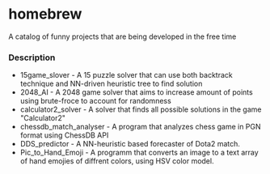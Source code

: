 # homebrew
A catalog of funny projects that are being developed in the free time
### Description
* 15game_slover - A 15 puzzle solver that can use both backtrack technique and NN-driven heuristic tree to find solution
* 2048_AI - A 2048 game solver that aims to increase amount of points using brute-froce to account for randomness
* calculator2_solver - A solver that finds all possible solutions in the game "Calculator2"
* chessdb_match_analyser - A program that analyzes chess game in PGN format using ChessDB API
* DDS_predictor - A NN-heuristic based forecaster of Dota2 match.
* Pic_to_Hand_Emoji - A programm that converts an image to a text array of hand emojies of diffrent colors, using HSV color model.
